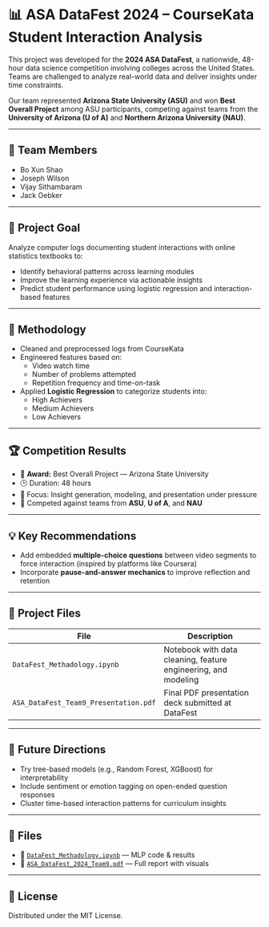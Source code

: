 # 📊 ASA DataFest 2024 – CourseKata Student Interaction Analysis

This project was developed for the **2024 ASA DataFest**, a nationwide, 48-hour data science competition involving colleges across the United States.  
Teams are challenged to analyze real-world data and deliver insights under time constraints.

Our team represented **Arizona State University (ASU)** and won **Best Overall Project** among ASU participants, competing against teams from the **University of Arizona (U of A)** and **Northern Arizona University (NAU)**.

---

## 👥 Team Members

- Bo Xun Shao  
- Joseph Wilson  
- Vijay Sithambaram  
- Jack Oebker

---

## 🎯 Project Goal

Analyze computer logs documenting student interactions with online statistics textbooks to:
- Identify behavioral patterns across learning modules
- Improve the learning experience via actionable insights
- Predict student performance using logistic regression and interaction-based features

---

## 🧠 Methodology

- Cleaned and preprocessed logs from CourseKata
- Engineered features based on:
  - Video watch time
  - Number of problems attempted
  - Repetition frequency and time-on-task
- Applied **Logistic Regression** to categorize students into:
  - High Achievers
  - Medium Achievers
  - Low Achievers

---

## 🏆 Competition Results

- 🥇 **Award:** Best Overall Project — Arizona State University  
- 🕒 Duration: 48 hours  
- 🧠 Focus: Insight generation, modeling, and presentation under pressure  
- 🎯 Competed against teams from **ASU**, **U of A**, and **NAU**

---

## 💡 Key Recommendations

- Add embedded **multiple-choice questions** between video segments to force interaction (inspired by platforms like Coursera)
- Incorporate **pause-and-answer mechanics** to improve reflection and retention

---

## 📁 Project Files

| File | Description |
|------|-------------|
| `DataFest_Methadology.ipynb` | Notebook with data cleaning, feature engineering, and modeling |
| `ASA_DataFest_Team9_Presentation.pdf` | Final PDF presentation deck submitted at DataFest |

---

## 🚀 Future Directions

- Try tree-based models (e.g., Random Forest, XGBoost) for interpretability
- Include sentiment or emotion tagging on open-ended question responses
- Cluster time-based interaction patterns for curriculum insights

---

## 🧾 Files

- 📘 [`DataFest_Methadology.ipynb`](DataFest_Methadology.ipynb) — MLP code & results
- 📄 [`ASA_DataFest_2024_Team9.pdf`](ASA_DataFest_2024_Team9.pdf) — Full report with visuals

---

## 📎 License

Distributed under the MIT License.
